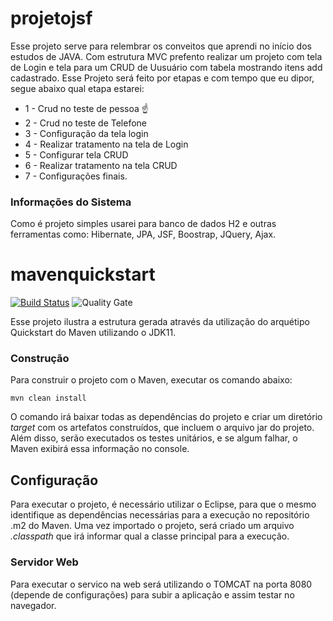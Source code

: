 # projetojsf

Esse projeto serve para relembrar os conveitos que aprendi no início dos estudos de JAVA. Com estrutura MVC prefento realizar um projeto com tela de Login e tela para um CRUD de Uusuário com tabela mostrando itens add cadastrado.
Esse Projeto será feito por etapas e com tempo que eu dipor, segue abaixo qual etapa estarei:
* 1 - Crud no teste de pessoa :point_up:
* 2 - Crud no teste de Telefone
* 3 - Configuração da tela login
* 4 - Realizar tratamento na tela de Login
* 5 - Configurar tela CRUD
* 6 - Realizar tratamento na tela CRUD
* 7 - Configurações finais.

### Informações do Sistema

Como é projeto simples usarei para banco de dados H2 e outras ferramentas como: Hibernate, JPA, JSF, Boostrap, JQuery, Ajax.

# mavenquickstart

[![Build Status](https://travis-ci.org/condessalovelace/mavenquickstart.svg?branch=master)](https://travis-ci.org/condessalovelace/mavenquickstart) ![Quality Gate](https://sonarcloud.io/api/project_badges/measure?project=br.com%3Amavenquickstart&metric=alert_status)

Esse projeto ilustra a estrutura gerada através da utilização do arquétipo Quickstart do Maven utilizando o JDK11.

### Construção

Para construir o projeto com o Maven, executar os comando abaixo:

```shell
mvn clean install
```

O comando irá baixar todas as dependências do projeto e criar um diretório *target* com os artefatos construídos, que incluem o arquivo jar do projeto. Além disso, serão executados os testes unitários, e se algum falhar, o Maven exibirá essa informação no console.

## Configuração

Para executar o projeto, é necessário utilizar o Eclipse, para que o mesmo identifique as dependências necessárias para a execução no repositório .m2 do Maven. Uma vez importado o projeto, será criado um arquivo *.classpath* que irá informar qual a classe principal para a execução.

### Servidor Web

Para executar o servico na web será utilizando o TOMCAT na porta 8080 (depende de configurações) para subir a aplicação e assim testar no navegador.
